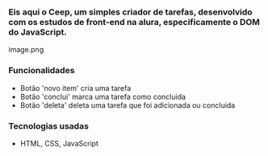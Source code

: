 ### Eis aqui o Ceep, um simples criador de tarefas, desenvolvido com os estudos de front-end na alura, especificamente o DOM do JavaScript.

image.png

### Funcionalidades

* Botão 'novo item' cria uma tarefa
* Botão 'conclui' marca uma tarefa como concluida
* Botão 'deleta' deleta uma tarefa que foi adicionada ou concluida

### Tecnologias usadas

* HTML, CSS, JavaScript
